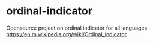 # ordinal-indicator
Opensource project on ordinal indicator for all languages https://en.m.wikipedia.org/wiki/Ordinal_indicator
